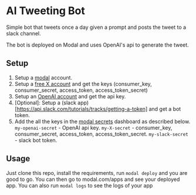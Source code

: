 # AI Tweeting Bot
Simple bot that tweets once a day given a prompt and posts the tweet to a slack channel.

The bot is deployed on Modal and uses OpenAI's api to generate the tweet.

## Setup
1. Setup a [modal](https://modal.com/) account.
2. Setup a [free X account](https://developer.twitter.com/en/portal/petition/essential/basic-info) and get the keys (consumer_key, consumer_secret, access_token, access_token_secret)
4. Setup an [OpenAI account](https://platform.openai.com/signup) and get the api key.
5. [Optional]: Setup a (slack app)[https://api.slack.com/tutorials/tracks/getting-a-token] and get a bot token.
6. Add the all the keys in the [modal secrets](https://modal.com/docs/guide/secrets) dashboard as described below.
`my-openai-secret` - OpenAI api key.
`my-X-secret` - consumer_key, consumer_secret, access_token, access_token_secret.
`my-slack-secret` - slack bot token.
## Usage
Just clone this repo, install the requirements, run `modal deploy` and you are good to go. You can then go to modal.com/apps and see your deployed app. You can also run `modal logs` to see the logs of your app



